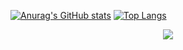 
[![Anurag's GitHub stats](https://github-readme-stats.vercel.app/api?username=ppd0523&show_icons=true&theme=slateorange&include_all_commits=true&exclude_repo=ppd0523.github.io&include_forks=false&line_height=40)](https://github.com/anuraghazra/github-readme-stats)&#160;[![Top Langs](https://github-readme-stats.vercel.app/api/top-langs/?username=ppd0523&theme=slateorange&hide=CSS&exclude_repo=ppd0523.github.io&include_forks=false&card_width=350)](https://github.com/anuraghazra/github-readme-stats)

<p align="center">
<a href="https://hits.seeyoufarm.com"><img src="https://hits.seeyoufarm.com/api/count/incr/badge.svg?url=https%3A%2F%2Fgithub.com%2Fppd0523&count_bg=%2379C83D&title_bg=%23555555&icon=&icon_color=%23E7E7E7&title=hits&edge_flat=false"/></a></p>
